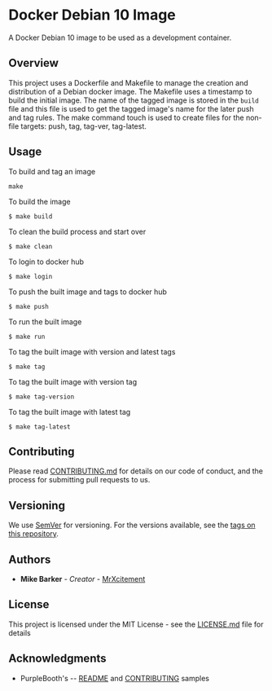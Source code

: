 # Docker Debian 10 Image
A Docker Debian 10 image to be used as a development container.

## Overview
This project uses a Dockerfile and Makefile to manage the creation and
distribution of a Debian docker image.  The Makefile uses a timestamp to build
the initial image. The name of the tagged image is stored in the ```build```
file and this file is used to get the tagged image's name for the later
push and tag rules. The make command touch is used to create files for the non-file
targets: push, tag, tag-ver, tag-latest.

## Usage
To build and tag an image
```
make
```

To build the image

```
$ make build
```

To clean the build process and start over
```
$ make clean
```

To login to docker hub

```
$ make login
```

To push the built image and tags to docker hub

```
$ make push
```

To run the built image

```
$ make run
```

To tag the built image with version and latest tags
```
$ make tag
```

To tag the built image with version tag
```
$ make tag-version
```

To tag the built image with latest tag
```
$ make tag-latest
```

## Contributing

Please read [CONTRIBUTING.md](CONTRIBUTING.md) for details on our code of
conduct, and the process for submitting pull requests to us.

## Versioning

We use [SemVer](http://semver.org/) for versioning. For the versions available,
see the [tags on this repository](https://github.com/MrXcitement/docker-debian10/tags). 

## Authors

* **Mike Barker** - *Creator* - [MrXcitement](https://github.com/mrxcitement)

## License

This project is licensed under the MIT License - see the [LICENSE.md](LICENSE.md) file for details

## Acknowledgments

* PurpleBooth's --
 [README](https://gist.github.com/PurpleBooth/109311bb0361f32d87a2) and
 [CONTRIBUTING](https://gist.github.com/PurpleBooth/b24679402957c63ec426) samples
